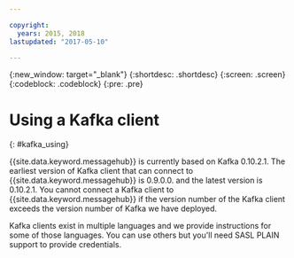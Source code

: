 ```yaml
---

copyright:
  years: 2015, 2018
lastupdated: "2017-05-10"

---
```


{:new_window: target="_blank"}
{:shortdesc: .shortdesc}
{:screen: .screen}
{:codeblock: .codeblock}
{:pre: .pre}

# Using a Kafka client
{: #kafka_using}

{{site.data.keyword.messagehub}}  is currently based on
Kafka 0.10.2.1. The earliest version of Kafka client that can connect to {{site.data.keyword.messagehub}}  is 0.9.0.0. and the latest version is
0.10.2.1. You cannot connect a Kafka client to {{site.data.keyword.messagehub}} if the version number of the Kafka client
exceeds the version number of Kafka we have deployed.

Kafka clients exist in multiple languages and we provide instructions for some of those languages. You can use others but you'll need SASL PLAIN support to provide credentials.
